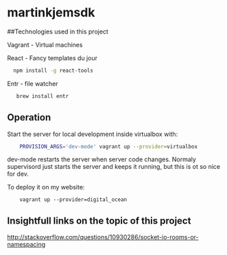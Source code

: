 # martinkjemsdk

##Technologies used in this project

Vagrant - Virtual machines

React - Fancy templates du jour

```sh
  npm install -g react-tools
```

Entr - file watcher

```sh
   brew install entr
```

## Operation

Start the server for local development inside virtualbox with:

```sh
    PROVISION_ARGS='dev-mode' vagrant up --provider=virtualbox
```

dev-mode restarts the server when server code changes.
Normaly supervisord just starts the server and keeps it running, but this is ot so nice for dev.

To deploy it on my website:

```
	vagrant up --provider=digital_ocean
```

## Insightfull links on the topic of this project
http://stackoverflow.com/questions/10930286/socket-io-rooms-or-namespacing
